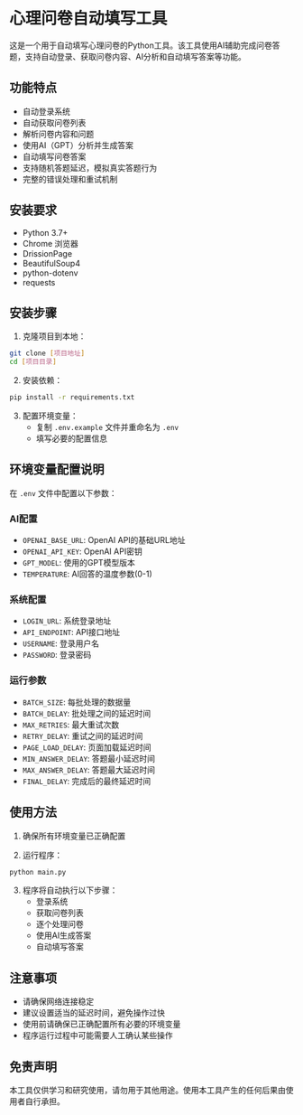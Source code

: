# 心理问卷自动填写工具

这是一个用于自动填写心理问卷的Python工具。该工具使用AI辅助完成问卷答题，支持自动登录、获取问卷内容、AI分析和自动填写答案等功能。

## 功能特点

- 自动登录系统
- 自动获取问卷列表
- 解析问卷内容和问题
- 使用AI（GPT）分析并生成答案
- 自动填写问卷答案
- 支持随机答题延迟，模拟真实答题行为
- 完整的错误处理和重试机制

## 安装要求

- Python 3.7+
- Chrome 浏览器
- DrissionPage
- BeautifulSoup4
- python-dotenv
- requests

## 安装步骤

1. 克隆项目到本地：
```bash
git clone [项目地址]
cd [项目目录]
```

2. 安装依赖：
```bash
pip install -r requirements.txt
```

3. 配置环境变量：
   - 复制 `.env.example` 文件并重命名为 `.env`
   - 填写必要的配置信息

## 环境变量配置说明

在 `.env` 文件中配置以下参数：

### AI配置
- `OPENAI_BASE_URL`: OpenAI API的基础URL地址
- `OPENAI_API_KEY`: OpenAI API密钥
- `GPT_MODEL`: 使用的GPT模型版本
- `TEMPERATURE`: AI回答的温度参数(0-1)

### 系统配置
- `LOGIN_URL`: 系统登录地址
- `API_ENDPOINT`: API接口地址
- `USERNAME`: 登录用户名
- `PASSWORD`: 登录密码

### 运行参数
- `BATCH_SIZE`: 每批处理的数据量
- `BATCH_DELAY`: 批处理之间的延迟时间
- `MAX_RETRIES`: 最大重试次数
- `RETRY_DELAY`: 重试之间的延迟时间
- `PAGE_LOAD_DELAY`: 页面加载延迟时间
- `MIN_ANSWER_DELAY`: 答题最小延迟时间
- `MAX_ANSWER_DELAY`: 答题最大延迟时间
- `FINAL_DELAY`: 完成后的最终延迟时间

## 使用方法

1. 确保所有环境变量已正确配置

2. 运行程序：
```bash
python main.py
```

3. 程序将自动执行以下步骤：
   - 登录系统
   - 获取问卷列表
   - 逐个处理问卷
   - 使用AI生成答案
   - 自动填写答案

## 注意事项

- 请确保网络连接稳定
- 建议设置适当的延迟时间，避免操作过快
- 使用前请确保已正确配置所有必要的环境变量
- 程序运行过程中可能需要人工确认某些操作

## 免责声明

本工具仅供学习和研究使用，请勿用于其他用途。使用本工具产生的任何后果由使用者自行承担。 